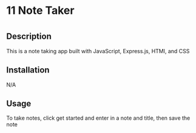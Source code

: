 # 11 Note Taker

# <Note Taker>

## Description

This is a note taking app built with JavaScript, Express.js, HTMl, and CSS

## Installation

N/A

## Usage

To take notes, click get started and enter in a note and title, then save the note